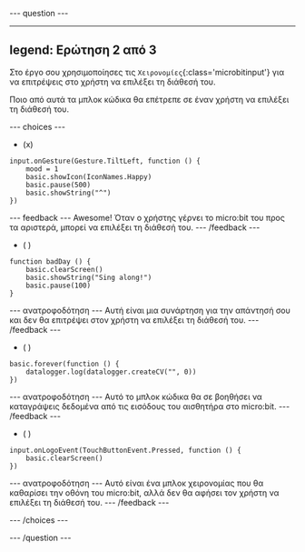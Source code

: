 \--- question ---

---

## legend: Ερώτηση 2 από 3

Στο έργο σου χρησιμοποίησες τις `Χειρονομίες`{:class='microbitinput'} για να επιτρέψεις στο χρήστη να επιλέξει τη διάθεσή του.

Ποιο από αυτά τα μπλοκ κώδικα θα επέτρεπε σε έναν χρήστη να επιλέξει τη διάθεσή του.

\--- choices ---

- (x)

```microbit
input.onGesture(Gesture.TiltLeft, function () {
    mood = 1
    basic.showIcon(IconNames.Happy)
    basic.pause(500)
    basic.showString("^")
})
```

\--- feedback ---
Awesome! Όταν ο χρήστης γέρνει το micro:bit του προς τα αριστερά, μπορεί να επιλέξει τη διάθεσή του.
\--- /feedback ---

- ( )

```microbit
function badDay () {
    basic.clearScreen()
    basic.showString("Sing along!")
    basic.pause(100)
}
```

\--- ανατροφοδότηση ---
Αυτή είναι μια συνάρτηση για την απάντησή σου και δεν θα επιτρέψει στον χρήστη να επιλέξει τη διάθεσή του.
\--- /feedback ---

- ( )

```microbit
basic.forever(function () {
    datalogger.log(datalogger.createCV("", 0))
})
```

\--- ανατροφοδότηση ---
Αυτό το μπλοκ κώδικα θα σε βοηθήσει να καταγράψεις δεδομένα από τις εισόδους του αισθητήρα στο micro:bit.
\--- /feedback ---

- ( )

```microbit
input.onLogoEvent(TouchButtonEvent.Pressed, function () {
    basic.clearScreen()
})
```

\--- ανατροφοδότηση ---
Αυτό είναι ένα μπλοκ χειρονομίας που θα καθαρίσει την οθόνη του micro:bit, αλλά δεν θα αφήσει τον χρήστη να επιλέξει τη διάθεσή του.
\--- /feedback ---

\--- /choices ---

\--- /question ---
